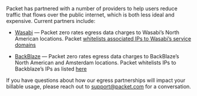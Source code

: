 <!--<meta>
{
    "title":"Zero Egress Partners",
    "description":"Learn more about Zero Egress Partners",
    "tag":["Zero Egress Partners"]
}
</meta>-->

Packet has partnered with a number of providers to help users reduce traffic that flows over the public internet, which is both less ideal and expensive.  Current partners include:

* [Wasabi](https://wasabi.com/) — Packet zero rates egress data charges to Wasabi’s North American locations.
Packet [whitelists associated IPs to Wasabi’s service domains](https://wasabi-support.zendesk.com/hc/en-us/articles/360015106031-What-are-the-service-URLs-for-Wasabi-s-different-regions-)

* [BackBlaze](https://backblaze.com) — Packet zero rates egress data charges to BackBlaze’s North American and Amsterdam locations.
Packet whitelists IPs to Backblaze’s IPs as listed [here](https://help.backblaze.com/hc/en-us/articles/217664588-Backblaze-IP-Address-List?mobile_site=true)


If you have questions about how our egress partnerships will impact your billable usage, please reach out to support@packet.com for a conversation.
